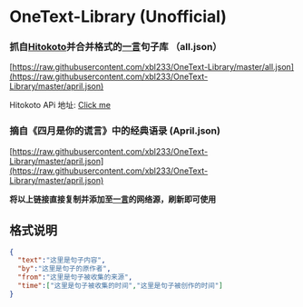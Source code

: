 # OneText-Library (Unofficial)
### 抓自[Hitokoto](https://hitokoto.cn/)并合并格式的[一言](https://coolapk.com/apk/com.lz233.onetext)句子库 （all.json）

[https://raw.githubusercontent.com/xbl233/OneText-Library/master/all.json](https://raw.githubusercontent.com/xbl233/OneText-Library/master/april.json)

Hitokoto APi 地址: [Click me](https://v1.hitokoto.cn/)

### 摘自《四月是你的谎言》中的经典语录 (April.json)

[https://raw.githubusercontent.com/xbl233/OneText-Library/master/april.json](https://raw.githubusercontent.com/xbl233/OneText-Library/master/april.json)

**将以上链接直接复制并添加至[一言](https://coolapk.com/apk/com.lz233.onetext)的网络源，刷新即可使用**

## 格式说明
```json
{
  "text":"这里是句子内容",
  "by":"这里是句子的原作者",
  "from":"这里是句子被收集的来源",
  "time":["这里是句子被收集的时间","这里是句子被创作的时间"]
}
```
